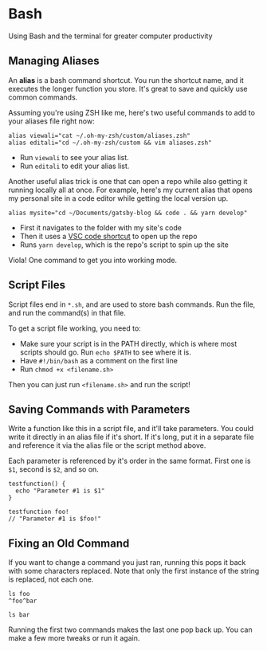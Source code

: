# Bash

Using Bash and the terminal for greater computer productivity

## Managing Aliases

An **alias** is a bash command shortcut. You run the shortcut name, and it executes the longer function you store. It's great to save and quickly use common commands.

Assuming you're using ZSH like me, here's two useful commands to add to your aliases file right now:

```
alias viewali="cat ~/.oh-my-zsh/custom/aliases.zsh"
alias editali="cd ~/.oh-my-zsh/custom && vim aliases.zsh"
```

* Run `viewali` to see your alias list.
* Run `editali` to edit your alias list.

Another useful alias trick is one that can open a repo while also getting it running locally all at once. For example, here's my current alias that opens my personal site in a code editor while getting the local version up.

```
alias mysite="cd ~/Documents/gatsby-blog && code . && yarn develop"
```

* First it navigates to the folder with my site's code
* Then it uses a [VSC code shortcut](./../LearningProgress/SmallWins.md#07-11-2018) to open up the repo
* Runs `yarn develop`, which is the repo's script to spin up the site

Viola! One command to get you into working mode.

## Script Files

Script files end in `*.sh`, and are used to store bash commands. Run the file, and run the command(s) in that file.

To get a script file working, you need to:

* Make sure your script is in the PATH directly, which is where most scripts should go. Run `echo $PATH` to see where it is.
* Have `#!/bin/bash` as a comment on the first line
* Run `chmod +x <filename.sh>`

Then you can just run `<filename.sh>` and run the script!

## Saving Commands with Parameters

Write a function like this in a script file, and it'll take parameters. You could write it directly in an alias file if it's short. If it's long, put it in a separate file and reference it via the alias file or the script method above.

Each parameter is referenced by it's order in the same format. First one is `$1`, second is `$2`, and so on.

```
testfunction() {
  echo "Parameter #1 is $1"
}

testfunction foo!
// "Parameter #1 is $foo!"
```

## Fixing an Old Command

If you want to change a command you just ran, running this pops it back with some characters replaced. Note that only the first instance of the string is replaced, not each one.

```
ls foo
^foo^bar

ls bar
```

Running the first two commands makes the last one pop back up. You can make a few more tweaks or run it again.

